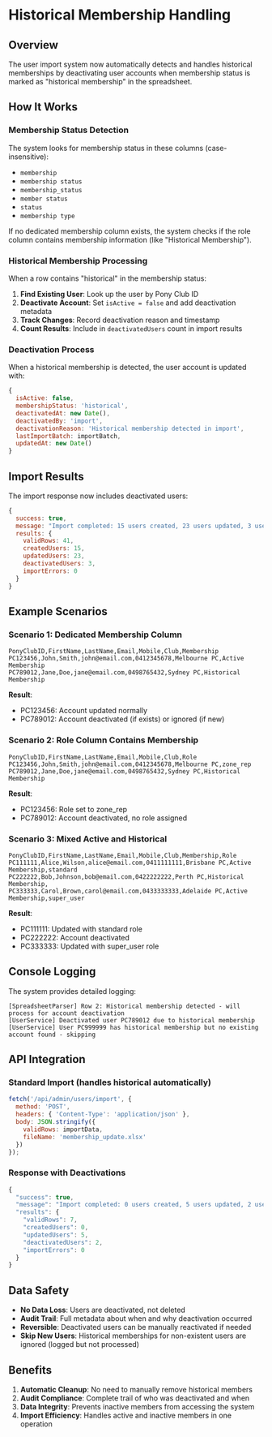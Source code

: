 # Historical Membership Handling

## Overview
The user import system now automatically detects and handles historical memberships by deactivating user accounts when membership status is marked as "historical membership" in the spreadsheet.

## How It Works

### Membership Status Detection
The system looks for membership status in these columns (case-insensitive):
- `membership`
- `membership status`
- `membership_status`
- `member status`
- `status`
- `membership type`

If no dedicated membership column exists, the system checks if the role column contains membership information (like "Historical Membership").

### Historical Membership Processing
When a row contains "historical" in the membership status:

1. **Find Existing User**: Look up the user by Pony Club ID
2. **Deactivate Account**: Set `isActive = false` and add deactivation metadata
3. **Track Changes**: Record deactivation reason and timestamp
4. **Count Results**: Include in `deactivatedUsers` count in import results

### Deactivation Process
When a historical membership is detected, the user account is updated with:

```javascript
{
  isActive: false,
  membershipStatus: 'historical',
  deactivatedAt: new Date(),
  deactivatedBy: 'import',
  deactivationReason: 'Historical membership detected in import',
  lastImportBatch: importBatch,
  updatedAt: new Date()
}
```

## Import Results
The import response now includes deactivated users:

```javascript
{
  success: true,
  message: "Import completed: 15 users created, 23 users updated, 3 users deactivated",
  results: {
    validRows: 41,
    createdUsers: 15,
    updatedUsers: 23,
    deactivatedUsers: 3,
    importErrors: 0
  }
}
```

## Example Scenarios

### Scenario 1: Dedicated Membership Column
```csv
PonyClubID,FirstName,LastName,Email,Mobile,Club,Membership
PC123456,John,Smith,john@email.com,0412345678,Melbourne PC,Active Membership
PC789012,Jane,Doe,jane@email.com,0498765432,Sydney PC,Historical Membership
```

**Result**: 
- PC123456: Account updated normally
- PC789012: Account deactivated (if exists) or ignored (if new)

### Scenario 2: Role Column Contains Membership
```csv
PonyClubID,FirstName,LastName,Email,Mobile,Club,Role
PC123456,John,Smith,john@email.com,0412345678,Melbourne PC,zone_rep
PC789012,Jane,Doe,jane@email.com,0498765432,Sydney PC,Historical Membership
```

**Result**:
- PC123456: Role set to zone_rep
- PC789012: Account deactivated, no role assigned

### Scenario 3: Mixed Active and Historical
```csv
PonyClubID,FirstName,LastName,Email,Mobile,Club,Membership,Role
PC111111,Alice,Wilson,alice@email.com,0411111111,Brisbane PC,Active Membership,standard
PC222222,Bob,Johnson,bob@email.com,0422222222,Perth PC,Historical Membership,
PC333333,Carol,Brown,carol@email.com,0433333333,Adelaide PC,Active Membership,super_user
```

**Result**:
- PC111111: Updated with standard role
- PC222222: Account deactivated
- PC333333: Updated with super_user role

## Console Logging
The system provides detailed logging:

```
[SpreadsheetParser] Row 2: Historical membership detected - will process for account deactivation
[UserService] Deactivated user PC789012 due to historical membership
[UserService] User PC999999 has historical membership but no existing account found - skipping
```

## API Integration

### Standard Import (handles historical automatically)
```javascript
fetch('/api/admin/users/import', {
  method: 'POST',
  headers: { 'Content-Type': 'application/json' },
  body: JSON.stringify({ 
    validRows: importData,
    fileName: 'membership_update.xlsx'
  })
});
```

### Response with Deactivations
```javascript
{
  "success": true,
  "message": "Import completed: 0 users created, 5 users updated, 2 users deactivated",
  "results": {
    "validRows": 7,
    "createdUsers": 0,
    "updatedUsers": 5,
    "deactivatedUsers": 2,
    "importErrors": 0
  }
}
```

## Data Safety
- **No Data Loss**: Users are deactivated, not deleted
- **Audit Trail**: Full metadata about when and why deactivation occurred
- **Reversible**: Deactivated users can be manually reactivated if needed
- **Skip New Users**: Historical memberships for non-existent users are ignored (logged but not processed)

## Benefits
1. **Automatic Cleanup**: No need to manually remove historical members
2. **Audit Compliance**: Complete trail of who was deactivated and when
3. **Data Integrity**: Prevents inactive members from accessing the system
4. **Import Efficiency**: Handles active and inactive members in one operation